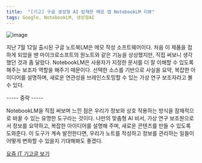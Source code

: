 ```yaml
---
title:  "[기고] 구글 생성형 AI 탑재한 메모 앱 NotebookLM 리뷰"
tags: Google, NotebookLM, 생성형AI
---
```

![image](https://github.com/giljae/giljae.github.io/assets/111643/c9d23d28-a0d6-4ac5-a7d9-1ca077671b35)

지난 7월 12일 출시된 구글 노트북LM은 메모 작성 소프트웨어이다. 처음 이 제품을 접하게 되었을 땐 마이크로소프트의 원노트와 같은 기능을 상상했지만, 직접 써보니 생각했던 것과 좀 달랐다.
NotebookLM은 사용자가 지정한 문서를 더 잘 이해할 수 있도록 해주는 보조자 역할을 해주기 때문이다. 선택한 소스를 기반으로 사실을 요약, 복잡한 아이디어를 설명하며, 새로운 연관성을 브레인스토밍할 수 있는 가상 연구 보조자라고 볼 수 있다.

----- 중략 -----

NotebookLM을 직접 써보며 느낀 점은 우리가 정보와 상호 작용하는 방식을 잠재적으로 바꿀 수 있는 유명한 도구라는 것이다.
나만의 맞춤형 AI 비서, 가상 연구 보조원으로서 정보를 요약하고, 복잡한 아이디어를 설명해 주며, 새로운 콘텐츠를 만들 수 있도록 도와준다.
이 도구가 계속 발전한다면, 우리가 노트를 작성하고 정보를 관리하는 일들이 어떻게 변화할 수 있을지 기대해봐도 좋겠다.

[요즘 IT 기고글 보기](https://yozm.wishket.com/magazine/detail/2370/)
